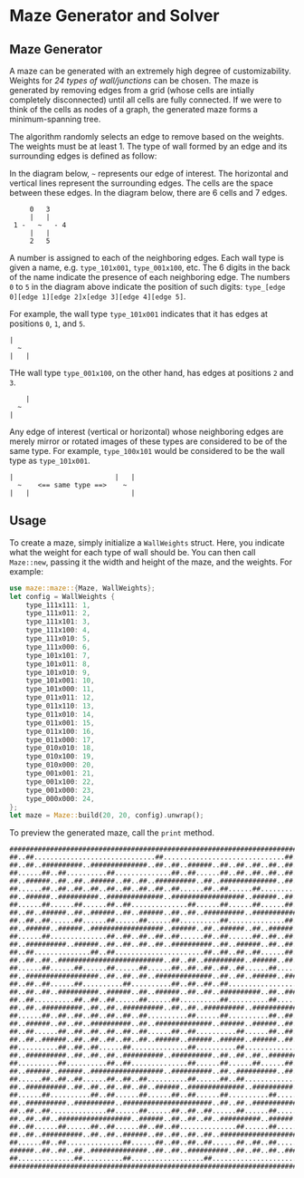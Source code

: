 # Maze Generator and Solver

## Maze Generator

A maze can be generated with an extremely high degree of customizability. Weights for *24 types of wall/junctions* can be chosen. The maze is generated by removing edges from a grid (whose cells are intially completely disconnected) until all cells are fully connected. If we were to think of the cells as nodes of a graph, the generated maze forms a minimum-spanning tree.

The algorithm randomly selects an edge to remove based on the weights. The weights must be at least 1. The type of wall formed by an edge and its surrounding edges is defined as follow:

In the diagram below, `~` represents our edge of interest. The horizontal and vertical lines represent the surrounding edges. The cells are the space between these edges. In the diagram below, there are 6 cells and 7 edges.
```
     0   3
     |   |
 1 -   ~   - 4
     |   |
     2   5
```
A number is assigned to each of the neighboring edges. Each wall type is given a name, e.g. `type_101x001`, `type_001x100`, etc. The 6 digits in the back of the name indicate the presence of each neighboring edge. The numbers `0` to `5` in the diagram above indicate the position of such digits: `type_[edge 0][edge 1][edge 2]x[edge 3][edge 4][edge 5]`.

For example, the wall type `type_101x001` indicates that it has edges at positions `0`, `1`, and `5`.
```
|
  ~
|   |
```

THe wall type `type_001x100`, on the other hand, has edges at positions `2` and `3`.
```
    |
  ~
|
```

Any edge of interest (vertical or horizontal) whose neighboring edges are merely mirror or rotated images of these types are considered to be of the same type. For example, `type_100x101` would be considered to be the wall type as `type_101x001`.
```
|                         |   |
  ~    <== same type ==>    ~
|   |                         |
```
## Usage

To create a maze, simply initialize a `WallWeights` struct. Here, you indicate what the weight for each type of wall should be. You can then call `Maze::new`, passing it the width and height of the maze, and the weights. For example:

```rust
use maze::maze::{Maze, WallWeights};
let config = WallWeights {
    type_111x111: 1,
    type_111x011: 2,
    type_111x101: 3,
    type_111x100: 4,
    type_111x010: 5,
    type_111x000: 6,
    type_101x101: 7,
    type_101x011: 8,
    type_101x010: 9,
    type_101x001: 10,
    type_101x000: 11,
    type_011x011: 12,
    type_011x110: 13,
    type_011x010: 14,
    type_011x001: 15,
    type_011x100: 16,
    type_011x000: 17,
    type_010x010: 18,
    type_010x100: 19,
    type_010x000: 20,
    type_001x001: 21,
    type_001x100: 22,
    type_001x000: 23,
    type_000x000: 24,
};
let maze = Maze::build(20, 20, config).unwrap();
```

To preview the generated maze, call the `print` method.
```
##################################################################################
##..##..............................##..............................##..........##
##..##..##########..##############..##..##..######..##..##..##..##..##..######..##
##......##..##..........##..............##..##......##..##..##..##..##......##..##
##..######..##..##..######..##..##..##########..##..##############..##..##########
##......##..##..##..##..##..##..##..##..##......##..##......##..............##..##
##..######..##########..##############..##################..######..##..##..##..##
##......##......##......##..##..............##......##......##......##..##......##
##..##..######..##..######..##..######..##..##..##########..##################..##
##..##..##......##......##......##......##..........##..............##..##......##
##..######..######..##################..######..##..######..##..######..######..##
##......##..............##..##..##..##..##......##..##......##..##..##......##..##
##..##########..######..##..##..##..##..##########..##..######..##..##..######..##
##..##..............##..##......................##..##..##..##......##......##..##
##..##..##..##########################..##..##..##########..######..##..##..##..##
##......##......##......##......##......##..##..##..##..##......##......##..##..##
##..##################..##..##..##..##############..##..##..######..######..##..##
##..##..##......##..........##..........##..##..##..##..................##......##
##..##..##..##########..######..##..######..##..##..##########..##..##########..##
##..##..........##..##..##......##......##..........##..........##......##......##
##..##..##########..##..##..##########..##..##..##########..##################..##
##......##..##..##..##..##..##..##..........##......##..........##..##..##......##
##..######..##..##..##########..##..##############..######..######..##..######..##
##..##......##..##..##..##..##..##......##..##..........##......##..##......##..##
##..##..######..##..##..##..##..##..######..######..######..######..##..##########
##..........##..##..##......##..............##..........##..............##......##
##..##########..##..##..##..##########..##########..##..##..##..##############..##
##..........##..........##..##..............##......##......##......##..##......##
##..######..######..##################..##########..##..##########..##..##..######
##......##..##..##......##..##..##..........##......##..##..................##..##
##..##########..##..##..##..##..##..######..##############..##########..######..##
##......##..........##..##......##......##..##......##..........##..............##
##..##########..##########..######################..##..##..##############..##..##
##..##..##..............##......##......##..##..##......##......##..........##..##
##..##..##..##################..######..##..##..##..##########..######..##########
##..##......##......##..##......##..##..##..............##......##..........##..##
##..##..##########..##..##..######..##..##..##..##..######################..##..##
##......##..##..............##......##..##..##..##......##..##..##......##......##
######..##..##..##..##############..##..##..##########..##..##..##..##########..##
##..............##..........##..................##......................##......##
##################################################################################
```
